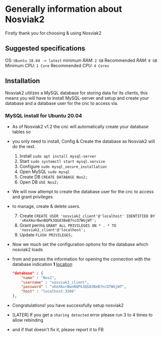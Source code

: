 # Generally information about Nosviak2

 Firstly thank you for choosing & using Nosviak2

## Suggested specifications

OS: `Ubuntu 18.04 -> latest`
minimum *RAM*: `2 GB`
Recommended *RAM*: `8 GB`
Minimum *CPU*: `1 Core`
Recommended *CPU*: `4 Cores`

## Installation

Nosviak2 utilizes a MySQL database for storing data for its clients, this means you will have to
install MySQL-server and setup and create your database and a database user for the cnc to access
via.


### MySQL install for **Ubuntu 20.04**

 - As of Nosviak2 v1.2 the cnc will automatically create your database tables so
 - you only need to install, Config & Create the database as Nosviak2 will do the rest.

    1. Install       `sudo apt install mysql-server`
    2. Start         `sudo systemctl start mysql.service`
    3. Configure     `sudo mysql_secure_installation`
    4. Open MySQL    `sudo mysql`
    5. Create DB     `CREATE DATABASE Nos2;`
    6. Open DB       `USE Nos2;`
 
 - We will now attempt to create the database user for the cnc to access and grant privileges
 - to manage, create & delete users.
    
    7. Create        `CREATE USER 'nosviak2_client'@'localhost' IDENTIFIED BY 'vKeXAorBwnBQPk3QG83BeB7ncO7WGjWT';`
    8. Grant perms   `GRANT ALL PRIVILEGES ON * . * TO 'nosviak2_client'@'localhost';`
    9. Update        `FLUSH PRIVILEGES;`

 - Now we much set the configuration options for the database which nosviak2 loads
 - from and parses the information for opening the connection with the database
    indication **1** [location](../assets/config.json) 
    ```json
    "database" : {
        "name" : "Nos2",
        "username" : "nosviak2_client",
        "password" : "vKeXAorBwnBQPk3QG83BeB7ncO7WGjWT",
        "host" : "localhost:3306"
    }, 
    ```

 - Congratulations! you have successfully setup nosviak2
 - [LATER] If you get a `sharing detected` error please run 3 to 4 times to allow rebinding
 - and if that doesn't fix it, please report it to FB